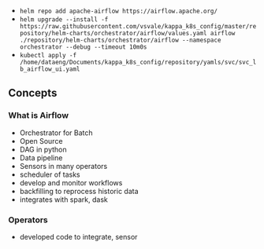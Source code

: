 - `helm repo add apache-airflow https://airflow.apache.org/`
- `helm upgrade --install -f https://raw.githubusercontent.com/vsvale/kappa_k8s_config/master/repository/helm-charts/orchestrator/airflow/values.yaml airflow ./repository/helm-charts/orchestrator/airflow --namespace orchestrator --debug --timeout 10m0s`
- `kubectl apply -f /home/dataeng/Documents/kappa_k8s_config/repository/yamls/svc/svc_lb_airflow_ui.yaml`
## Concepts

### What is Airflow
- Orchestrator for Batch
- Open Source
- DAG in python
- Data pipeline
- Sensors in many operators
- scheduler of tasks
- develop and monitor workflows
- backfilling to reprocess historic data
- integrates with spark, dask

### Operators
- developed code to integrate, sensor